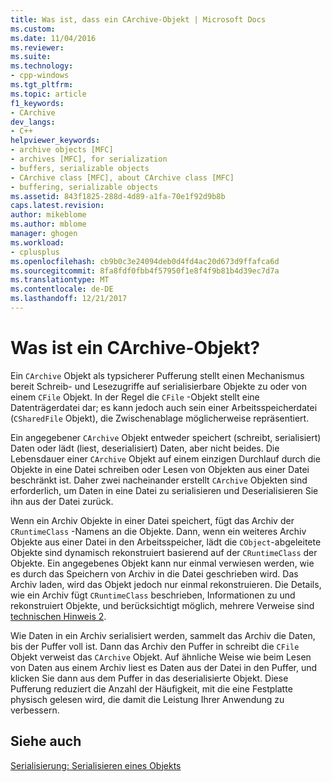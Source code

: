 ```yaml
---
title: Was ist, dass ein CArchive-Objekt | Microsoft Docs
ms.custom: 
ms.date: 11/04/2016
ms.reviewer: 
ms.suite: 
ms.technology:
- cpp-windows
ms.tgt_pltfrm: 
ms.topic: article
f1_keywords:
- CArchive
dev_langs:
- C++
helpviewer_keywords:
- archive objects [MFC]
- archives [MFC], for serialization
- buffers, serializable objects
- CArchive class [MFC], about CArchive class [MFC]
- buffering, serializable objects
ms.assetid: 843f1825-288d-4d89-a1fa-70e1f92d9b8b
caps.latest.revision: 
author: mikeblome
ms.author: mblome
manager: ghogen
ms.workload:
- cplusplus
ms.openlocfilehash: cb9b0c3e24094deb0d4fd4ac20d673d9ffafca6d
ms.sourcegitcommit: 8fa8fdf0fbb4f57950f1e8f4f9b81b4d39ec7d7a
ms.translationtype: MT
ms.contentlocale: de-DE
ms.lasthandoff: 12/21/2017
---
```

# <a name="what-is-a-carchive-object"></a>Was ist ein CArchive-Objekt?
Ein `CArchive` Objekt als typsicherer Pufferung stellt einen Mechanismus bereit Schreib- und Lesezugriffe auf serialisierbare Objekte zu oder von einem `CFile` Objekt. In der Regel die `CFile` -Objekt stellt eine Datenträgerdatei dar; es kann jedoch auch sein einer Arbeitsspeicherdatei (`CSharedFile` Objekt), die Zwischenablage möglicherweise repräsentiert.  
  
 Ein angegebener `CArchive` Objekt entweder speichert (schreibt, serialisiert) Daten oder lädt (liest, deserialisiert) Daten, aber nicht beides. Die Lebensdauer einer `CArchive` Objekt auf einem einzigen Durchlauf durch die Objekte in eine Datei schreiben oder Lesen von Objekten aus einer Datei beschränkt ist. Daher zwei nacheinander erstellt `CArchive` Objekten sind erforderlich, um Daten in eine Datei zu serialisieren und Deserialisieren Sie ihn aus der Datei zurück.  
  
 Wenn ein Archiv Objekte in einer Datei speichert, fügt das Archiv der `CRuntimeClass` -Namens an die Objekte. Dann, wenn ein weiteres Archiv Objekte aus einer Datei in den Arbeitsspeicher, lädt die `CObject`-abgeleitete Objekte sind dynamisch rekonstruiert basierend auf der `CRuntimeClass` der Objekte. Ein angegebenes Objekt kann nur einmal verwiesen werden, wie es durch das Speichern von Archiv in die Datei geschrieben wird. Das Archiv laden, wird das Objekt jedoch nur einmal rekonstruieren. Die Details, wie ein Archiv fügt `CRuntimeClass` beschrieben, Informationen zu und rekonstruiert Objekte, und berücksichtigt möglich, mehrere Verweise sind [technischen Hinweis 2](../mfc/tn002-persistent-object-data-format.md).  
  
 Wie Daten in ein Archiv serialisiert werden, sammelt das Archiv die Daten, bis der Puffer voll ist. Dann das Archiv den Puffer in schreibt die `CFile` Objekt verweist das `CArchive` Objekt. Auf ähnliche Weise wie beim Lesen von Daten aus einem Archiv liest es Daten aus der Datei in den Puffer, und klicken Sie dann aus dem Puffer in das deserialisierte Objekt. Diese Pufferung reduziert die Anzahl der Häufigkeit, mit die eine Festplatte physisch gelesen wird, die damit die Leistung Ihrer Anwendung zu verbessern.  
  
## <a name="see-also"></a>Siehe auch  
 [Serialisierung: Serialisieren eines Objekts](../mfc/serialization-serializing-an-object.md)

